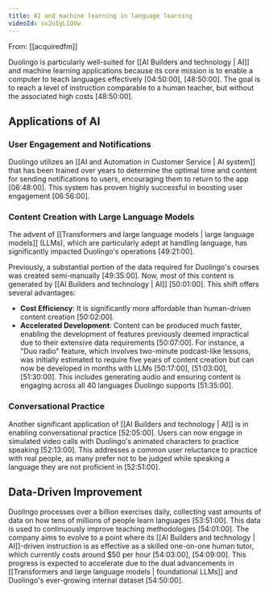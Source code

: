```yaml
---
title: AI and machine learning in language learning
videoId: vx2uIgL1QVw
---
```


From: [[acquiredfm]] <br/> 

Duolingo is particularly well-suited for [[AI Builders and technology | AI]] and machine learning applications because its core mission is to enable a computer to teach languages effectively <a class="yt-timestamp" data-t="04:50:00">[04:50:00]</a>, <a class="yt-timestamp" data-t="48:50:00">[48:50:00]</a>. The goal is to reach a level of instruction comparable to a human teacher, but without the associated high costs <a class="yt-timestamp" data-t="48:50:00">[48:50:00]</a>.

## Applications of AI

### User Engagement and Notifications
Duolingo utilizes an [[AI and Automation in Customer Service | AI system]] that has been trained over years to determine the optimal time and content for sending notifications to users, encouraging them to return to the app <a class="yt-timestamp" data-t="06:48:00">[06:48:00]</a>. This system has proven highly successful in boosting user engagement <a class="yt-timestamp" data-t="06:56:00">[06:56:00]</a>.

### Content Creation with Large Language Models
The advent of [[Transformers and large language models | large language models]] (LLMs), which are particularly adept at handling language, has significantly impacted Duolingo's operations <a class="yt-timestamp" data-t="49:21:00">[49:21:00]</a>.

Previously, a substantial portion of the data required for Duolingo's courses was created semi-manually <a class="yt-timestamp" data-t="49:35:00">[49:35:00]</a>. Now, most of this content is generated by [[AI Builders and technology | AI]] <a class="yt-timestamp" data-t="50:01:00">[50:01:00]</a>. This shift offers several advantages:
*   **Cost Efficiency**: It is significantly more affordable than human-driven content creation <a class="yt-timestamp" data-t="50:02:00">[50:02:00]</a>.
*   **Accelerated Development**: Content can be produced much faster, enabling the development of features previously deemed impractical due to their extensive data requirements <a class="yt-timestamp" data-t="50:07:00">[50:07:00]</a>. For instance, a "Duo radio" feature, which involves two-minute podcast-like lessons, was initially estimated to require five years of content creation but can now be developed in months with LLMs <a class="yt-timestamp" data-t="50:17:00">[50:17:00]</a>, <a class="yt-timestamp" data-t="51:03:00">[51:03:00]</a>, <a class="yt-timestamp" data-t="51:30:00">[51:30:00]</a>. This includes generating audio and ensuring content is engaging across all 40 languages Duolingo supports <a class="yt-timestamp" data-t="51:35:00">[51:35:00]</a>.

### Conversational Practice
Another significant application of [[AI Builders and technology | AI]] is in enabling conversational practice <a class="yt-timestamp" data-t="52:05:00">[52:05:00]</a>. Users can now engage in simulated video calls with Duolingo's animated characters to practice speaking <a class="yt-timestamp" data-t="52:13:00">[52:13:00]</a>. This addresses a common user reluctance to practice with real people, as many prefer not to be judged while speaking a language they are not proficient in <a class="yt-timestamp" data-t="52:51:00">[52:51:00]</a>.

## Data-Driven Improvement
Duolingo processes over a billion exercises daily, collecting vast amounts of data on how tens of millions of people learn languages <a class="yt-timestamp" data-t="53:51:00">[53:51:00]</a>. This data is used to continuously improve teaching methodologies <a class="yt-timestamp" data-t="54:01:00">[54:01:00]</a>. The company aims to evolve to a point where its [[AI Builders and technology | AI]]-driven instruction is as effective as a skilled one-on-one human tutor, which currently costs around $50 per hour <a class="yt-timestamp" data-t="54:03:00">[54:03:00]</a>, <a class="yt-timestamp" data-t="54:09:00">[54:09:00]</a>. This progress is expected to accelerate due to the dual advancements in [[Transformers and large language models | foundational LLMs]] and Duolingo's ever-growing internal dataset <a class="yt-timestamp" data-t="54:50:00">[54:50:00]</a>.
